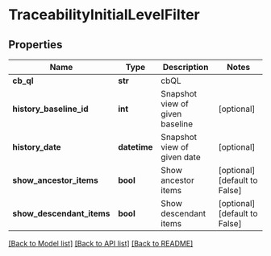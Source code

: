# TraceabilityInitialLevelFilter

## Properties
Name | Type | Description | Notes
------------ | ------------- | ------------- | -------------
**cb_ql** | **str** | cbQL | 
**history_baseline_id** | **int** | Snapshot view of given baseline | [optional] 
**history_date** | **datetime** | Snapshot view of given date | [optional] 
**show_ancestor_items** | **bool** | Show ancestor items | [optional] [default to False]
**show_descendant_items** | **bool** | Show descendant items | [optional] [default to False]

[[Back to Model list]](../README.md#documentation-for-models) [[Back to API list]](../README.md#documentation-for-api-endpoints) [[Back to README]](../README.md)


